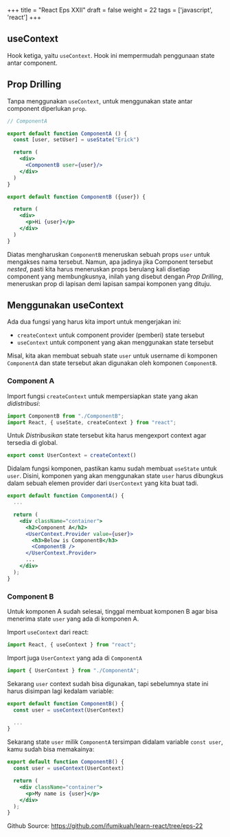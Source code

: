 +++
title = "React Eps XXII"
draft = false
weight = 22
tags = ['javascript', 'react']
+++

## useContext

Hook ketiga, yaitu `useContext`. Hook ini mempermudah penggunaan state antar component.

## Prop Drilling

Tanpa menggunakan `useContext`, untuk menggunakan state antar component diperlukan `prop`.

```jsx
// ComponentA

export default function ComponentA () {
  const [user, setUser] = useState("Erick")

  return (
    <div>
      <ComponentB user={user}/>
    </div>
  )
}
```
```jsx
export default function ComponentB ({user}) {

  return (
    <div>
      <p>Hi {user}</p>
    </div>
  )
}
```

Diatas mengharuskan `ComponentB` meneruskan sebuah props `user` untuk mengakses nama tersebut. Namun, apa jadinya jika Component tersebut *nested*, pasti kita harus meneruskan props berulang kali disetiap component yang membungkusnya, inilah yang disebut dengan *Prop Drilling*, meneruskan prop di lapisan demi lapisan sampai komponen yang dituju.

## Menggunakan useContext

Ada dua fungsi yang harus kita import untuk mengerjakan ini:

- `createContext` untuk component provider (pemberi) state tersebut
- `useContext` untuk component yang akan menggunakan state tersebut

Misal, kita akan membuat sebuah state `user` untuk username di komponen `ComponentA` dan state tersebut akan digunakan oleh komponen `ComponentB`.

### Component A

Import fungsi `createContext` untuk mempersiapkan state yang akan *didistribusi*:

```jsx
import ComponentB from "./ComponentB";
import React, { useState, createContext } from "react";
```

Untuk *Distribusikan* state tersebut kita harus mengexport context agar tersedia di global.

```jsx
export const UserContext = createContext()
```

Didalam fungsi komponen, pastikan kamu sudah membuat `useState` untuk `user`. Disini, komponen yang akan menggunakan state `user` harus dibungkus dalam sebuah elemen provider dari `UserContext` yang kita buat tadi.

```jsx
export default function ComponentA() {
  ...

  return (
    <div className="container">
      <h2>Component A</h2>
      <UserContext.Provider value={user}>
        <h3>Below is ComponentB</h3>
        <ComponentB />
      </UserContext.Provider>
      ...
    </div>
  );
}
```

### Component B

Untuk komponen A sudah selesai, tinggal membuat komponen B agar bisa menerima state `user` yang ada di komponen A.

Import `useContext` dari react:

```jsx
import React, { useContext } from "react";
```

Import juga `UserContext` yang ada di `ComponentA`

```jsx
import { UserContext } from "./ComponentA";
```

Sekarang `user` context sudah bisa digunakan, tapi sebelumnya state ini harus disimpan lagi kedalam variable:

```jsx
export default function ComponentB() {
  const user = useContext(UserContext)

  ...
}
```

Sekarang state `user` milik `ComponentA` tersimpan didalam variable `const user`, kamu sudah bisa memakainya:

```jsx
export default function ComponentB() {
  const user = useContext(UserContext)

  return (
    <div className="container">
      <p>My name is {user}</p>
    </div>
  );
}
```

Github Source: https://github.com/ifumikuah/learn-react/tree/eps-22
